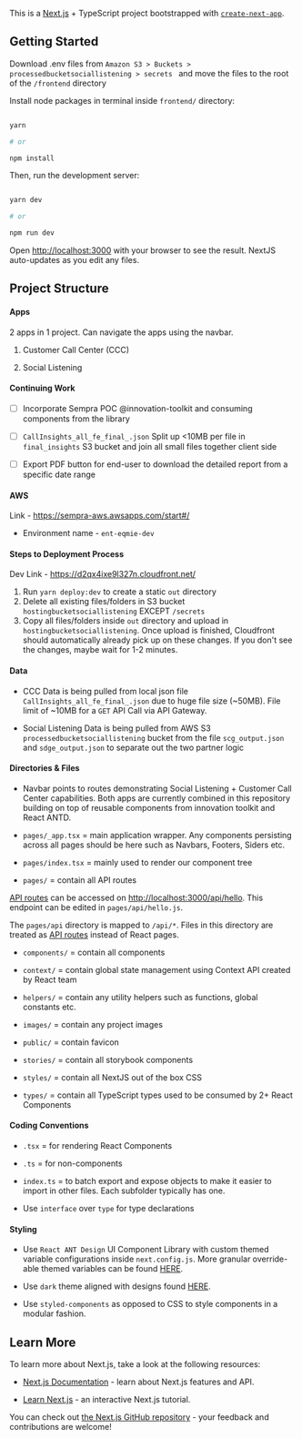 
This is a [Next.js](https://nextjs.org/) + TypeScript project bootstrapped with [`create-next-app`](https://github.com/vercel/next.js/tree/canary/packages/create-next-app).

  

## Getting Started

  

Download .env files from `Amazon S3 > Buckets > processedbucketsociallistening > secrets ` and move the files to the root of the `/frontend` directory

  

Install node packages in terminal inside `frontend/` directory:

```bash

yarn

# or

npm install

```

Then, run the development server:

  

```bash

yarn dev

# or

npm run dev

```

  

Open [http://localhost:3000](http://localhost:3000) with your browser to see the result. NextJS auto-updates as you edit any files.

  

## Project Structure

  

#### Apps

2 apps in 1 project. Can navigate the apps using the navbar.

1. Customer Call Center (CCC)

2. Social Listening

#### Continuing Work

- [ ] Incorporate Sempra POC @innovation-toolkit and consuming components from the library

- [ ] `CallInsights_all_fe_final_.json` Split up <10MB per file in `final_insights` S3 bucket and join all small files together client side

- [ ] Export PDF button for end-user to download the detailed report from a specific date range

#### AWS

Link - https://sempra-aws.awsapps.com/start#/
* Environment name - `ent-eqmie-dev` 

#### Steps to Deployment Process
Dev Link - https://d2qx4ixe9l327n.cloudfront.net/

1. Run `yarn deploy:dev` to create a static `out` directory
2. Delete all existing files/folders in S3 bucket `hostingbucketsociallistening` EXCEPT `/secrets`
3. Copy all files/folders inside `out` directory and upload in `hostingbucketsociallistening`. Once upload is finished, Cloudfront should automatically already pick up on these changes. If you don't see the changes, maybe wait for 1-2 minutes. 

#### Data

* CCC Data is being pulled from local json file `CallInsights_all_fe_final_.json` due to huge file size (~50MB). File limit of ~10MB for a `GET` API Call via API Gateway.

* Social Listening Data is being pulled from AWS S3 `processedbucketsociallistening` bucket from the file `scg_output.json` and `sdge_output.json` to separate out the two partner logic

  

#### Directories & Files

* Navbar points to routes demonstrating Social Listening + Customer Call Center capabilities. Both apps are currently combined in this repository building on top of reusable components from innovation toolkit and React ANTD.

* `pages/_app.tsx` = main application wrapper. Any components persisting across all pages should be here such as Navbars, Footers, Siders etc.

* `pages/index.tsx` = mainly used to render our component tree

* `pages/` = contain all API routes

[API routes](https://nextjs.org/docs/api-routes/introduction) can be accessed on [http://localhost:3000/api/hello](http://localhost:3000/api/hello). This endpoint can be edited in `pages/api/hello.js`.

The `pages/api` directory is mapped to `/api/*`. Files in this directory are treated as [API routes](https://nextjs.org/docs/api-routes/introduction) instead of React pages.

* `components/` = contain all components

* `context/` = contain global state management using Context API created by React team

* `helpers/` = contain any utility helpers such as functions, global constants etc.

* `images/` = contain any project images

* `public/` = contain favicon

* `stories/` = contain all storybook components

* `styles/` = contain all NextJS out of the box CSS

* `types/` = contain all TypeScript types used to be consumed by 2+ React Components

  

#### Coding Conventions

* `.tsx` = for rendering React Components

* `.ts` = for non-components

* `index.ts` = to batch export and expose objects to make it easier to import in other files. Each subfolder typically has one.

* Use `interface` over `type` for type declarations

  

#### Styling

* Use `React ANT Design` UI Component Library with custom themed variable configurations inside `next.config.js`. More granular override-able themed variables can be found [HERE](https://github.com/ant-design/ant-design/blob/master/components/style/themes/default.less).

* Use `dark` theme aligned with designs found [HERE](https://www.figma.com/file/F7k7cqKqJxurjvhkCsdaxi/Customer-Insights-Dashboard?node-id=0%3A1).

* Use `styled-components` as opposed to CSS to style components in a modular fashion.

  

## Learn More

  

To learn more about Next.js, take a look at the following resources:

  

- [Next.js Documentation](https://nextjs.org/docs) - learn about Next.js features and API.

- [Learn Next.js](https://nextjs.org/learn) - an interactive Next.js tutorial.

  

You can check out [the Next.js GitHub repository](https://github.com/vercel/next.js/) - your feedback and contributions are welcome!